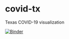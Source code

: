 # covid-tx
Texas COVID-19 visualization

[![Binder](https://mybinder.org/badge_logo.svg)](https://mybinder.org/v2/gh/ponyisi/covid-tx/master?filepath=COVIDCases.ipynb)
